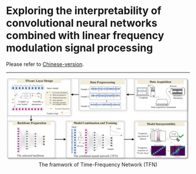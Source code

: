 # Exploring the interpretability of convolutional neural networks combined with linear frequency modulation signal processing

Please refer to [Chinese-version](../publications/2024-MSSP-TFN-chinese.md).

---

<div align='center'>
<img src="images/TFN-6-diagnosis framwork.jpg" width=1000 alt="framwork"/><br/>
The framwork of Time-Frequency Network (TFN)
</div>